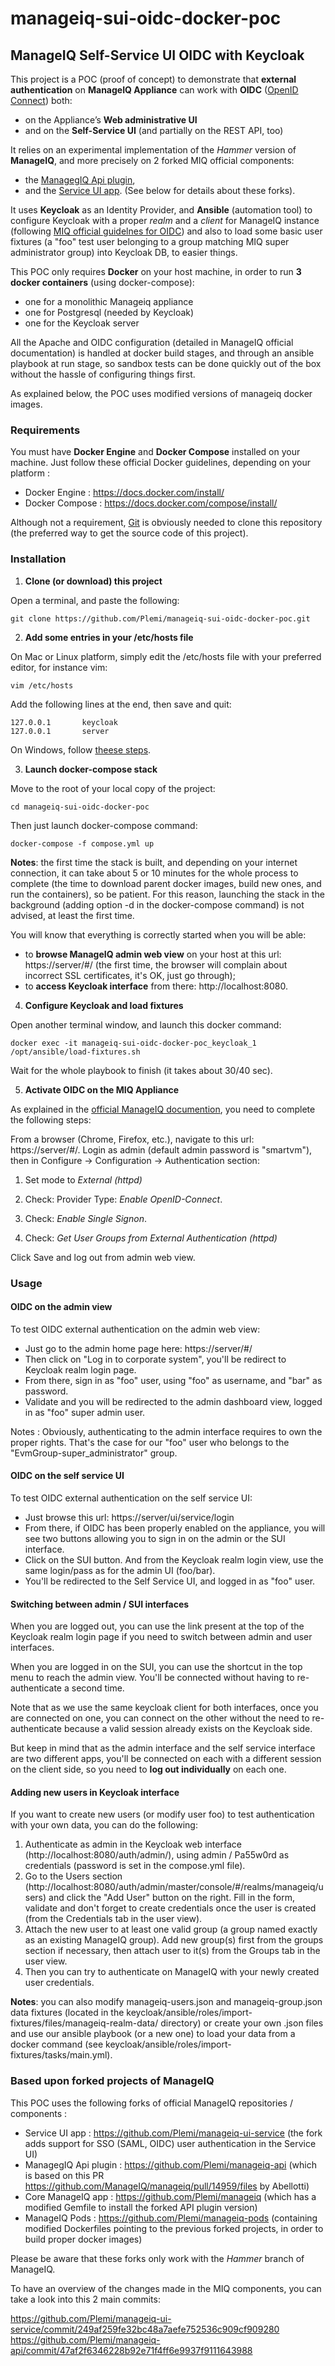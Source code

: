# manageiq-sui-oidc-docker-poc

## ManageIQ Self-Service UI OIDC with Keycloak

This project is a POC (proof of concept) to demonstrate that **external authentication** on **ManageIQ Appliance** can work with **OIDC** ([OpenID Connect](https://en.wikipedia.org/wiki/OpenID_Connect "OpenID Connect")) both:
- on the Appliance’s **Web administrative UI**
- and on the **Self-Service UI** (and partially on the REST API, too)

It relies on an experimental implementation of the *Hammer* version of **ManageIQ**, and more precisely on 2 forked MIQ official components: 
- the [ManagegIQ Api plugin](https://github.com/Plemi/manageiq-ui-service "ManagegIQ Api plugin"), 
- and the [Service UI app](https://github.com/Plemi/manageiq-api "Service UI app").
(See below for details about these forks).

It uses **Keycloak** as an Identity Provider, and **Ansible** (automation tool) to configure Keycloak with a proper *realm* and a *client* for ManageIQ instance (following [MIQ official guidelnes for OIDC](https://www.manageiq.org/docs/reference/latest/auth/openid_connect "MIQ official guidelnes for OIDC")) and also to load some basic user fixtures (a "foo" test user belonging to a group matching MIQ super administrator group) into Keycloak DB, to easier things.

This POC only requires **Docker** on your host machine, in order to run **3 docker containers** (using docker-compose):
- one for a monolithic Manageiq appliance
- one for Postgresql (needed by Keycloak)
- one for the Keycloak server

All the Apache and OIDC configuration (detailed in ManageIQ official documentation) is handled at docker build stages, and through an ansible playbook at run stage, so sandbox tests can be done quickly out of the box without the hassle of configuring things first.

As explained below, the POC uses modified versions of manageiq docker images.


### Requirements

You must have **Docker Engine** and **Docker Compose** installed on your machine.
Just follow these official Docker guidelines, depending on your platform :
- Docker Engine : https://docs.docker.com/install/
- Docker Compose : https://docs.docker.com/compose/install/

Although not a requirement, [Git](https://git-scm.com/book/en/v2/Getting-Started-Installing-Git "Git") is obviously needed to clone this repository (the preferred way to get the source code of this project).


### Installation

1. **Clone (or download) this project**

Open a terminal, and paste the following:
```shell
git clone https://github.com/Plemi/manageiq-sui-oidc-docker-poc.git
```

2. **Add some entries in your /etc/hosts file**

On Mac or Linux platform, simply edit the /etc/hosts file with your preferred editor, for instance vim:
```shell
vim /etc/hosts
```
Add the following lines at the end, then save and quit:
~~~~
127.0.0.1       keycloak
127.0.0.1       server
~~~~

On Windows, follow [theese steps](https://www.howtogeek.com/howto/27350/beginner-geek-how-to-edit-your-hosts-file/ "how to edit hosts file on Windows").

3. **Launch docker-compose stack**

Move to the root of your local copy of the project: 
```shell
cd manageiq-sui-oidc-docker-poc
```
Then just launch docker-compose command:
```shell
docker-compose -f compose.yml up
```
**Notes**: the first time the stack is built, and depending on your internet connection, it can take about 5 or 10 minutes for the whole process to complete (the time to download parent docker images, build new ones, and run the containers), so be patient. For this reason, launching the stack in the background (adding option -d in the docker-compose command) is not advised, at least the first time.

You will know that everything is correctly started when you will be able:
- to **browse ManageIQ admin web view** on your host at this url: https://server/#/ (the first time, the browser will complain about incorrect SSL certificates, it's OK, just go through);
- to **access Keycloak interface** from there: http://localhost:8080.


4. **Configure Keycloak and load fixtures**

Open another terminal window, and launch this docker command:
```shell
docker exec -it manageiq-sui-oidc-docker-poc_keycloak_1 /opt/ansible/load-fixtures.sh
```
Wait for the whole playbook to finish (it takes about 30/40 sec).

5. **Activate OIDC on the MIQ Appliance**

As explained in the [official ManageIQ documention](https://www.manageiq.org/docs/reference/latest/auth/openid_connect#configuring-the-administrative-ui "official ManageIQ documention"), you need to complete the following steps:

From a browser (Chrome, Firefox, etc.), navigate to this url: https://server/#/. 
Login as admin (default admin password is "smartvm"), then in Configure → Configuration → Authentication section:

1. Set mode to *External (httpd)*

2. Check: Provider Type: *Enable OpenID-Connect*.

3. Check: *Enable Single Signon*.

4. Check: *Get User Groups from External Authentication (httpd)*

Click Save and log out from admin web view.


### Usage

#### OIDC on the admin view

To test OIDC external authentication on the admin web view: 
- Just go to the admin home page here: https://server/#/
- Then click on "Log in to corporate system", you'll be redirect to Keycloak realm login page.
- From there, sign in as "foo" user, using "foo" as username, and "bar" as password.
- Validate and you will be redirected to the admin dashboard view, logged in as "foo" super admin user.

Notes : Obviously, authenticating to the admin interface requires to own the proper rights. That's the case for our "foo" user who belongs to the "EvmGroup-super_administrator" group.

#### OIDC on the self service UI

To test OIDC external authentication on the self service UI: 
- Just browse this url: https://server/ui/service/login
- From there, if OIDC has been properly enabled on the appliance, you will see two buttons allowing you to sign in on the admin or the SUI interface.
- Click on the SUI button. And from the Keycloak realm login view, use the same login/pass as for the admin UI (foo/bar).
- You'll be redirected to the Self Service UI, and logged in as "foo" user.

#### Switching between admin / SUI interfaces

When you are logged out, you can use the link present at the top of the Keycloak realm login page if you need to switch between admin and user interfaces.

When you are logged in on the SUI, you can use the shortcut in the top menu to reach the admin view. You'll be connected without having to re-authenticate a second time.

Note that as we use the same keycloak client for both interfaces, once you are connected on one, you can connect on the other without the need to re-authenticate because a valid session already exists on the Keycloak side.

But keep in mind that as the admin interface and the self service interface are two different apps, you'll be connected on each with a different session on the client side, so you need to **log out individually** on each one.

#### Adding new users in Keycloak interface

If you want to create new users (or modify user foo) to test authentication with your own data, you can do the following:
1. Authenticate as admin in the Keycloak web interface (http://localhost:8080/auth/admin/), using admin / Pa55w0rd as credentials (password is set in the compose.yml file).
2. Go to the Users section (http://localhost:8080/auth/admin/master/console/#/realms/manageiq/users) and click the "Add User" button on the right. Fill in the form, validate and don't forget to create credentials once the user is created (from the Credentials tab in the user view).
3. Attach the new user to at least one valid group (a group named exactly as an existing ManageIQ group). Add new group(s) first from the groups section if necessary, then attach user to it(s) from the Groups tab in the user view.
4. Then you can try to authenticate on ManageIQ with your newly created user credentials.

**Notes**: you can also modify manageiq-users.json and manageiq-group.json data fixtures (located in the keycloak/ansible/roles/import-fixtures/files/manageiq-realm-data/ directory) or create your own .json files and use our ansible playbook (or a new one) to load your data from a docker command
(see keycloak/ansible/roles/import-fixtures/tasks/main.yml).

### Based upon forked projects of ManageIQ

This POC uses the following forks of official ManageIQ repositories / components :

- Service UI app : https://github.com/Plemi/manageiq-ui-service (the fork adds support for SSO (SAML, OIDC) user authentication in the Service UI)
- ManagegIQ Api plugin : https://github.com/Plemi/manageiq-api (which is based on this PR https://github.com/ManageIQ/manageiq/pull/14959/files by Abellotti)
- Core ManageIQ app : https://github.com/Plemi/manageiq (which has a modified Gemfile to install the forked API plugin version)
- ManageIQ Pods : https://github.com/Plemi/manageiq-pods (containing modified Dockerfiles pointing to the previous forked projects, in order to build proper docker images)

Please be aware that these forks only work with the *Hammer* branch of ManageIQ.

To have an overview of the changes made in the MIQ components, you can take a look into this 2 main commits:

https://github.com/Plemi/manageiq-ui-service/commit/249af259fe32bc48a7aefe752536c909cf909280
https://github.com/Plemi/manageiq-api/commit/47af2f6346228b92e71f4ff6e9937f9111643988




